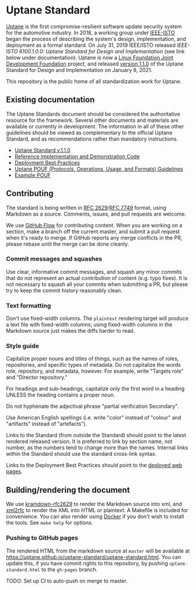 # Uptane Standard

[Uptane](https://uptane.github.io) is the first compromise-resilient software update security system for the automotive industry. In 2018, a working group under [IEEE-ISTO](https://ieee-isto.org/) began the process of describing the system's design, implementation, and deployment as a formal standard. On July 31, 2019 IEEE/ISTO released *IEEE-ISTO 6100.1.0.0: Uptane Standard for Design and Implementation* (see link below under documentation). Uptane is now a [Linux Foundation Joint Development Foundation](http://www.jointdevelopment.org/) project, and released [version 1.1.0](https://uptane.github.io/papers/uptane-standard.1.1.0.html) of the Uptane Standard for Design and Implementation on January 8, 2021.

This repository is the public home of all standardization work for Uptane.

## Existing documentation

The Uptane Standards document should be considered the authoritative resource for the framework. Several other documents and materials are available or currently in development. The information in all of these other guidelines should be viewed as complementary to the official Uptane Standard, and as recommendations rather than mandatory instructions. 

* [Uptane Standard v.1.1.0](https://uptane.github.io/papers/uptane-standard.1.1.0.html)
* [Reference Implementation and Demonstration Code](https://github.com/uptane/uptane)
* [Deployment Best Practices](https://uptane.github.io/deployment-considerations/index.html)
* [Uptane POUF (Protocols, Operations, Usage, and Formats) Guidelines](https://uptane.github.io/pouf.html)
* [Example POUF](https://uptane.github.io/reference_pouf.html)

## Contributing

The standard is being written in [RFC 2629](https://tools.ietf.org/html/rfc2629)/[RFC 7749](https://tools.ietf.org/html/rfc7749) format, using Markdown as a source. Comments, issues, and pull requests are welcome.

We use [GitHub Flow](https://guides.github.com/introduction/flow/) for contributing content. When you are working on a section, make a branch off the current master, and submit a pull request when it's ready to merge. If GitHub reports any merge conflicts in the PR, please rebase until the merge can be done cleanly.

### Commit messages and squashes

Use clear, informative commit messages, and squash any minor commits that do not represent an actual contribution of content (e.g. typo fixes). It is not necessary to squash all your commits when submitting a PR, but please try to keep the commit history reasonably clean.

### Text formatting

Don't use fixed-width columns. The `plaintext` rendering target will produce a text file with fixed-width columns; using fixed-width columns in the Markdown source just makes the diffs harder to read.

### Style guide

Capitalize proper nouns and titles of things, such as the names of roles, repositories, and specific types of metadata. Do not capitalize the words role, repository, and metadata, however. For example, write "Targets role" and "Director repository."

For headings and sub-headings, capitalize only the first word in a heading UNLESS the heading contains a proper noun.

Do not hyphenate the adjectival phrase "partial verification Secondary".

Use American English spellings (i.e. write "color" instead of "colour" and "artifacts" instead of "artefacts").

Links to the Standard (from outside the Standard) should point to the latest rendered released version. It is preferred to link by section name, not number, as the numbers tend to change more than the names. Internal links within the Standard should use the standard cross-link syntax.

Links to the Deployment Best Practices should point to the [deployed web pages](https://uptane.github.io/deployment-considerations/index.html).

## Building/rendering the document

We use [kramdown-rfc2629](https://github.com/cabo/kramdown-rfc2629) to render the Markdown source into xml, and [xml2rfc](https://xml2rfc.tools.ietf.org/) to render the XML into HTML or plaintext. A Makefile is included for convenience. You can also render using [Docker](https://www.docker.com/) if you don't wish to install the tools. See `make help` for options.

### Pushing to GitHub pages

The rendered HTML from the markdown source at `master` will be available at https://uptane.github.io/uptane-standard/uptane-standard.html. You can update this, if you have commit rights to this repository, by pushing `uptane-standard.html` to the `gh-pages` branch.

TODO: Set up CI to auto-push on merge to master.
